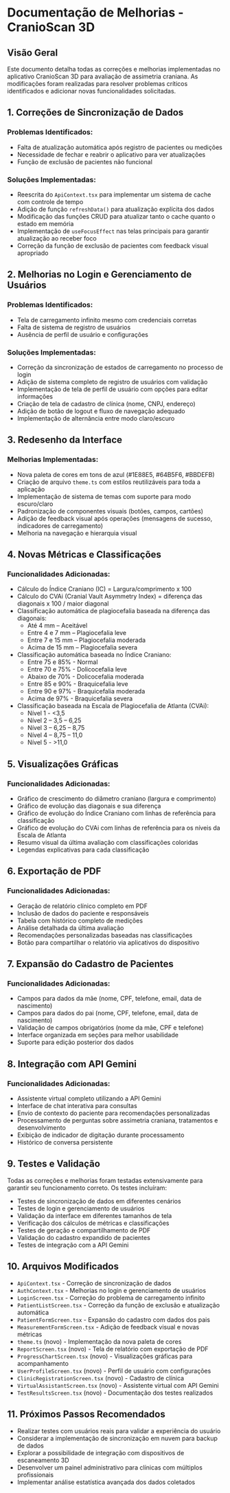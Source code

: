 # Documentação de Melhorias - CranioScan 3D

## Visão Geral

Este documento detalha todas as correções e melhorias implementadas no aplicativo CranioScan 3D para avaliação de assimetria craniana. As modificações foram realizadas para resolver problemas críticos identificados e adicionar novas funcionalidades solicitadas.

## 1. Correções de Sincronização de Dados

### Problemas Identificados:
- Falta de atualização automática após registro de pacientes ou medições
- Necessidade de fechar e reabrir o aplicativo para ver atualizações
- Função de exclusão de pacientes não funcional

### Soluções Implementadas:
- Reescrita do `ApiContext.tsx` para implementar um sistema de cache com controle de tempo
- Adição de função `refreshData()` para atualização explícita dos dados
- Modificação das funções CRUD para atualizar tanto o cache quanto o estado em memória
- Implementação de `useFocusEffect` nas telas principais para garantir atualização ao receber foco
- Correção da função de exclusão de pacientes com feedback visual apropriado

## 2. Melhorias no Login e Gerenciamento de Usuários

### Problemas Identificados:
- Tela de carregamento infinito mesmo com credenciais corretas
- Falta de sistema de registro de usuários
- Ausência de perfil de usuário e configurações

### Soluções Implementadas:
- Correção da sincronização de estados de carregamento no processo de login
- Adição de sistema completo de registro de usuários com validação
- Implementação de tela de perfil de usuário com opções para editar informações
- Criação de tela de cadastro de clínica (nome, CNPJ, endereço)
- Adição de botão de logout e fluxo de navegação adequado
- Implementação de alternância entre modo claro/escuro

## 3. Redesenho da Interface

### Melhorias Implementadas:
- Nova paleta de cores em tons de azul (#1E88E5, #64B5F6, #BBDEFB)
- Criação de arquivo `theme.ts` com estilos reutilizáveis para toda a aplicação
- Implementação de sistema de temas com suporte para modo escuro/claro
- Padronização de componentes visuais (botões, campos, cartões)
- Adição de feedback visual após operações (mensagens de sucesso, indicadores de carregamento)
- Melhoria na navegação e hierarquia visual

## 4. Novas Métricas e Classificações

### Funcionalidades Adicionadas:
- Cálculo do Índice Craniano (IC) = Largura/comprimento x 100
- Cálculo do CVAi (Cranial Vault Asymmetry Index) = diferença das diagonais x 100 / maior diagonal
- Classificação automática de plagiocefalia baseada na diferença das diagonais:
  - Até 4 mm – Aceitável
  - Entre 4 e 7 mm – Plagiocefalia leve
  - Entre 7 e 15 mm – Plagiocefalia moderada
  - Acima de 15 mm – Plagiocefalia severa
- Classificação automática baseada no Índice Craniano:
  - Entre 75 e 85% - Normal
  - Entre 70 e 75% - Dolicocefalia leve
  - Abaixo de 70% - Dolicocefalia moderada
  - Entre 85 e 90% - Braquicefalia leve
  - Entre 90 e 97% - Braquicefalia moderada
  - Acima de 97% - Braquicefalia severa
- Classificação baseada na Escala de Plagiocefalia de Atlanta (CVAi):
  - Nível 1 - <3,5
  - Nível 2 – 3,5 – 6,25
  - Nível 3 – 6,25 – 8,75
  - Nível 4 – 8,75 – 11,0
  - Nível 5 - >11,0

## 5. Visualizações Gráficas

### Funcionalidades Adicionadas:
- Gráfico de crescimento do diâmetro craniano (largura e comprimento)
- Gráfico de evolução das diagonais e sua diferença
- Gráfico de evolução do Índice Craniano com linhas de referência para classificação
- Gráfico de evolução do CVAi com linhas de referência para os níveis da Escala de Atlanta
- Resumo visual da última avaliação com classificações coloridas
- Legendas explicativas para cada classificação

## 6. Exportação de PDF

### Funcionalidades Adicionadas:
- Geração de relatório clínico completo em PDF
- Inclusão de dados do paciente e responsáveis
- Tabela com histórico completo de medições
- Análise detalhada da última avaliação
- Recomendações personalizadas baseadas nas classificações
- Botão para compartilhar o relatório via aplicativos do dispositivo

## 7. Expansão do Cadastro de Pacientes

### Funcionalidades Adicionadas:
- Campos para dados da mãe (nome, CPF, telefone, email, data de nascimento)
- Campos para dados do pai (nome, CPF, telefone, email, data de nascimento)
- Validação de campos obrigatórios (nome da mãe, CPF e telefone)
- Interface organizada em seções para melhor usabilidade
- Suporte para edição posterior dos dados

## 8. Integração com API Gemini

### Funcionalidades Adicionadas:
- Assistente virtual completo utilizando a API Gemini
- Interface de chat interativa para consultas
- Envio de contexto do paciente para recomendações personalizadas
- Processamento de perguntas sobre assimetria craniana, tratamentos e desenvolvimento
- Exibição de indicador de digitação durante processamento
- Histórico de conversa persistente

## 9. Testes e Validação

Todas as correções e melhorias foram testadas extensivamente para garantir seu funcionamento correto. Os testes incluíram:

- Testes de sincronização de dados em diferentes cenários
- Testes de login e gerenciamento de usuários
- Validação da interface em diferentes tamanhos de tela
- Verificação dos cálculos de métricas e classificações
- Testes de geração e compartilhamento de PDF
- Validação do cadastro expandido de pacientes
- Testes de integração com a API Gemini

## 10. Arquivos Modificados

- `ApiContext.tsx` - Correção de sincronização de dados
- `AuthContext.tsx` - Melhorias no login e gerenciamento de usuários
- `LoginScreen.tsx` - Correção do problema de carregamento infinito
- `PatientListScreen.tsx` - Correção da função de exclusão e atualização automática
- `PatientFormScreen.tsx` - Expansão do cadastro com dados dos pais
- `MeasurementFormScreen.tsx` - Adição de feedback visual e novas métricas
- `theme.ts` (novo) - Implementação da nova paleta de cores
- `ReportScreen.tsx` (novo) - Tela de relatório com exportação de PDF
- `ProgressChartScreen.tsx` (novo) - Visualizações gráficas para acompanhamento
- `UserProfileScreen.tsx` (novo) - Perfil de usuário com configurações
- `ClinicRegistrationScreen.tsx` (novo) - Cadastro de clínica
- `VirtualAssistantScreen.tsx` (novo) - Assistente virtual com API Gemini
- `TestResultsScreen.tsx` (novo) - Documentação dos testes realizados

## 11. Próximos Passos Recomendados

- Realizar testes com usuários reais para validar a experiência do usuário
- Considerar a implementação de sincronização em nuvem para backup de dados
- Explorar a possibilidade de integração com dispositivos de escaneamento 3D
- Desenvolver um painel administrativo para clínicas com múltiplos profissionais
- Implementar análise estatística avançada dos dados coletados
